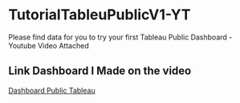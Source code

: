 # TutorialTableuPublicV1-YT
Please find data for you to try your first Tableau Public Dashboard - Youtube Video Attached

## Link Dashboard I Made on the video 
[Dashboard Public Tableau](https://public.tableau.com/app/profile/gifento/viz/Highest-Grossing-Movies_2/Dashboard1?publish=yes)

